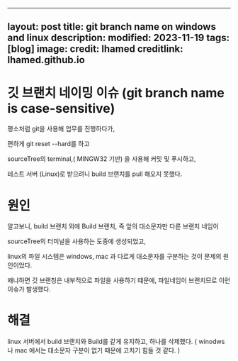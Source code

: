 
---
layout: post
title: git branch name on windows and linux
description: 
modified: 2023-11-19
tags: [blog]
image:
  credit: lhamed
  creditlink: lhamed.github.io
---

# 깃 브랜치 네이밍 이슈 (git branch name is case-sensitive)

평소처럼 git을 사용해 업무를 진행하다가, 

편하게 git reset --hard를 하고 

sourceTree의 terminal,( MINGW32 기반) 을 사용해 커밋 및 푸시하고,

테스트 서버 (Linux)로 받으려니 build 브랜치를 pull 해오지 못했다. 

# 원인 

알고보니, build 브랜치 외에 Build 브랜치, 즉 앞의 대소문자만 다른 브랜치 네임이 

sourceTree의 터미널을 사용하는 도중에 생성되었고, 

linux의 파일 시스템은 windows, mac 과 다르게 대소문자를 구분하는 것이 문제의 원인이었다. 

왜냐하면 깃 브랜칭은 내부적으로 파일을 사용하기 떄문에, 파일네임이 브랜치므로 이런 이슈가 발생했다. 

# 해결 

linux 서버에서 build 브랜치와 Build를 같게 유지하고, 하나를 삭제했다.
( winodws 나 mac 에서는 대소문자 구분이 없기 때문에 고치기 힘들 것 같다. )